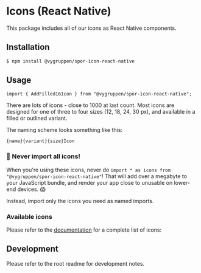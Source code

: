 # Icons (React Native)

This package includes all of our icons as React Native components.

## Installation

```bash
$ npm install @vygruppen/spor-icon-react-native
```

## Usage

```tsx
import { AddFilled16Icon } from "@vygruppen/spor-icon-react-native";
```

There are lots of icons - close to 1000 at last count. Most icons are designed for one of three to four sizes (12, 18, 24, 30 px), and available in a filled or outlined variant.

The naming scheme looks something like this:

```
{name}{variant}{size}Icon
```

### 🚨 Never import all icons!

When you're using these icons, never do `import * as icons from "@vygruppen/spor-icon-react-native"`! That will add over a megabyte to your JavaScript bundle, and render your app close to unusable on lower-end devices. 😱

Instead, import only the icons you need as named imports.

### Available icons

Please refer to the [documentation](https://spor.cloud.vy.no/ressurser/ikoner) for a complete list of icons:

## Development

Please refer to the root readme for development notes.
